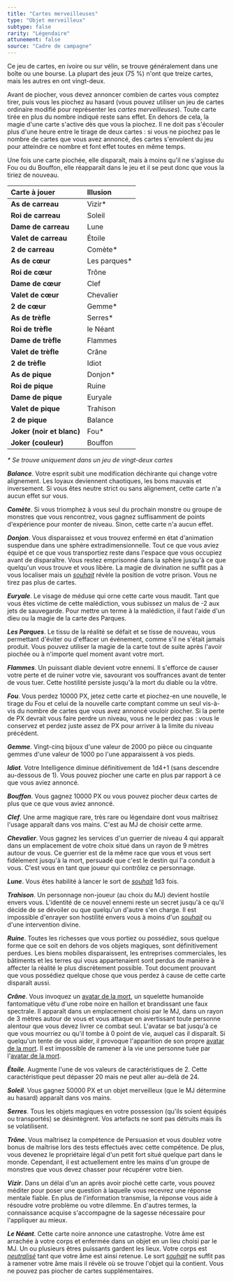 ```yaml
---
title: "Cartes merveilleuses"
type: "Objet merveilleux"
subtype: false
rarity: "Légendaire"
attunement: false
source: "Cadre de campagne"
---
```

Ce jeu de cartes, en ivoire ou sur vélin, se trouve généralement dans une boîte ou une bourse. La plupart des jeux (75 %) n'ont que treize cartes, mais les autres en ont vingt-deux.

Avant de piocher, vous devez annoncer combien de cartes vous comptez tirer, puis vous les piochez au hasard (vous pouvez utiliser un jeu de cartes ordinaire modifié pour représenter les _cartes merveilleuses_). Toute carte tirée en plus du nombre indiqué reste sans effet. En dehors de cela, la magie d'une carte s'active dès que vous la piochez. Il ne doit pas s'écouler plus d'une heure entre le tirage de deux cartes : si vous ne piochez pas le nombre de cartes que vous avez annoncé, des cartes s'envolent du jeu pour atteindre ce nombre et font effet toutes en même temps.

Une fois une carte piochée, elle disparaît, mais à moins qu'il ne s'agisse du Fou ou du Bouffon, elle réapparaît dans le jeu et il se peut donc que vous la tiriez de nouveau.

|Carte à jouer|Illusion|
|:-|:-|
|**As de carreau**|Vizir*|
|**Roi de carreau**|Soleil|
|**Dame de carreau**|Lune|
|**Valet de carreau**|Étoile|
|**2 de carreau**|Comète*|
|**As de cœur**|Les parques*|
|**Roi de cœur**|Trône|
|**Dame de cœur**|Clef|
|**Valet de cœur**|Chevalier|
|**2 de cœur**|Gemme*|
|**As de trèfle**|Serres*|
|**Roi de trèfle**|le Néant|
|**Dame de trèfle**|Flammes|
|**Valet de trèfle**|Crâne|
|**2 de trèfle**|Idiot|
|**As de pique**|Donjon*|
|**Roi de pique**|Ruine|
|**Dame de pique**|Euryale|
|**Valet de pique**|Trahison|
|**2 de pique**|Balance|
|**Joker (noir et blanc)**|Fou*|
|**Joker (couleur)**|Bouffon|
_* Se trouve uniquement dans un jeu de vingt-deux cartes_

_**Balance**_. Votre esprit subit une modification déchirante qui change votre alignement. Les loyaux deviennent chaotiques, les bons mauvais et inversement. Si vous êtes neutre strict ou sans alignement, cette carte n'a aucun effet sur vous.

_**Comète**_. Si vous triomphez à vous seul du prochain monstre ou groupe de monstres que vous rencontrez, vous gagnez suffisamment de points d'expérience pour monter de niveau. Sinon, cette carte n'a aucun effet.

_**Donjon**_. Vous disparaissez et vous trouvez enfermé en état d'animation suspendue dans une sphère extradimensionnelle. Tout ce que vous aviez équipé et ce que vous transportiez reste dans l'espace que vous occupiez avant de disparaître. Vous restez emprisonné dans la sphère jusqu'à ce que quelqu'un vous trouve et vous libère. La magie de divination ne suffit pas à vous localiser mais un [_souhait_](/grimoire/souhait/) révèle la position de votre prison. Vous ne tirez pas plus de cartes.

_**Euryale**_. Le visage de méduse qui orne cette carte vous maudit. Tant que vous êtes victime de cette malédiction, vous subissez un malus de -2 aux jets de sauvegarde. Pour mettre un terme à la malédiction, il faut l'aide d'un dieu ou la magie de la carte des Parques.

_**Les Parques**_. Le tissu de la réalité se défait et se tisse de nouveau, vous permettant d'éviter ou d'effacer un événement, comme s'il ne s'était jamais produit. Vous pouvez utiliser la magie de la carte tout de suite après l'avoir piochée ou à n'importe quel moment avant votre mort.

_**Flammes**_. Un puissant diable devient votre ennemi. Il s'efforce de causer votre perte et de ruiner votre vie, savourant vos souffrances avant de tenter de vous tuer. Cette hostilité persiste jusqu'à la mort du diable ou la vôtre.

_**Fou**_. Vous perdez 10000 PX, jetez cette carte et piochez-en une nouvelle, le tirage du Fou et celui de la nouvelle carte comptant comme un seul vis-à-vis du nombre de cartes que vous avez annoncé vouloir piocher. Si la perte de PX devrait vous faire perdre un niveau, vous ne le perdez pas : vous le conservez et perdez juste assez de PX pour arriver à la limite du niveau précédent.

_**Gemme**_. Vingt-cinq bijoux d'une valeur de 2000 po pièce ou cinquante gemmes d'une valeur de 1000 po l'une apparaissent à vos pieds.

_**Idiot**_. Votre Intelligence diminue définitivement de 1d4+1 (sans descendre au-dessous de 1). Vous pouvez piocher une carte en plus par rapport à ce que vous aviez annoncé.

_**Bouffon**_. Vous gagnez 10000 PX ou vous pouvez piocher deux cartes de plus que ce que vous aviez annoncé.

_**Clef**_. Une arme magique rare, très rare ou légendaire dont vous maîtrisez l'usage apparaît dans vos mains. C'est au MJ de choisir cette arme.

_**Chevalier**_. Vous gagnez les services d'un guerrier de niveau 4 qui apparaît dans un emplacement de votre choix situé dans un rayon de 9 mètres autour de vous. Ce guerrier est de la même race que vous et vous sert fidèlement jusqu'à la mort, persuadé que c'est le destin qui l'a conduit à vous. C'est vous en tant que joueur qui contrôlez ce personnage.

_**Lune**_. Vous êtes habilité à lancer le sort de [_souhait_](/grimoire/souhait/) 1d3 fois.

_**Trahison**_. Un personnage non-joueur (au choix du MJ) devient hostile envers vous. L'identité de ce nouvel ennemi reste un secret jusqu'à ce qu'il décide de se dévoiler ou que quelqu'un d'autre s'en charge. Il est impossible d'enrayer son hostilité envers vous à moins d'un [_souhait_](/grimoire/souhait/) ou d'une intervention divine.

_**Ruine**_. Toutes les richesses que vous portiez ou possédiez, sous quelque forme que ce soit en dehors de vos objets magiques, sont définitivement perdues. Les biens mobiles disparaissent, les entreprises commerciales, les bâtiments et les terres qui vous appartenaient sont perdus de manière à affecter la réalité le plus discrètement possible. Tout document prouvant que vous possédiez quelque chose que vous perdez à cause de cette carte disparaît aussi.

_**Crâne**_. Vous invoquez un [avatar de la mort](/bestiaire/avatar-de-la-mort/), un squelette humanoïde fantomatique vêtu d'une robe noire en haillon et brandissant une faux spectrale. Il apparaît dans un emplacement choisi par le MJ, dans un rayon de 3 mètres autour de vous et vous attaque en avertissant toute personne alentour que vous devez livrer ce combat seul. L'avatar se bat jusqu'à ce que vous mourriez ou qu'il tombe à 0 point de vie, auquel cas il disparaît. Si quelqu'un tente de vous aider, il provoque l'apparition de son propre [avatar de la mort](/bestiaire/avatar-de-la-mort/). Il est impossible de ramener à la vie une personne tuée par l'[avatar de la mort](/bestiaire/avatar-de-la-mort/).

_**Étoile**_. Augmente l'une de vos valeurs de caractéristiques de 2. Cette caractéristique peut dépasser 20 mais ne peut aller au-delà de 24.

_**Soleil**_. Vous gagnez 50000 PX et un objet merveilleux (que le MJ détermine au hasard) apparaît dans vos mains.

_**Serres**_. Tous les objets magiques en votre possession (qu'ils soient équipés ou transportés) se désintègrent. Vos artefacts ne sont pas détruits mais ils se volatilisent.

_**Trône**_. Vous maîtrisez la compétence de Persuasion et vous doublez votre bonus de maîtrise lors des tests effectués avec cette compétence. De plus, vous devenez le propriétaire légal d'un petit fort situé quelque part dans le monde. Cependant, il est actuellement entre les mains d'un groupe de monstres que vous devez chasser pour récupérer votre bien.

_**Vizir**_. Dans un délai d'un an après avoir pioché cette carte, vous pouvez méditer pour poser une question à laquelle vous recevrez une réponse mentale fiable. En plus de l'information transmise, la réponse vous aide à résoudre votre problème ou votre dilemme. En d'autres termes, la connaissance acquise s'accompagne de la sagesse nécessaire pour l'appliquer au mieux.

_**Le Néant**_. Cette carte noire annonce une catastrophe. Votre âme est arrachée à votre corps et enfermée dans un objet en un lieu choisi par le MJ. Un ou plusieurs êtres puissants gardent les lieux. Votre corps est [_neutralisé_](/gerer-la-sante-du-personnage/#neutralise) tant que votre âme est ainsi retenue. Le sort [_souhait_](/grimoire/souhait/) ne suffit pas à ramener votre âme mais il révèle où se trouve l'objet qui la contient. Vous ne pouvez pas piocher de cartes supplémentaires.
